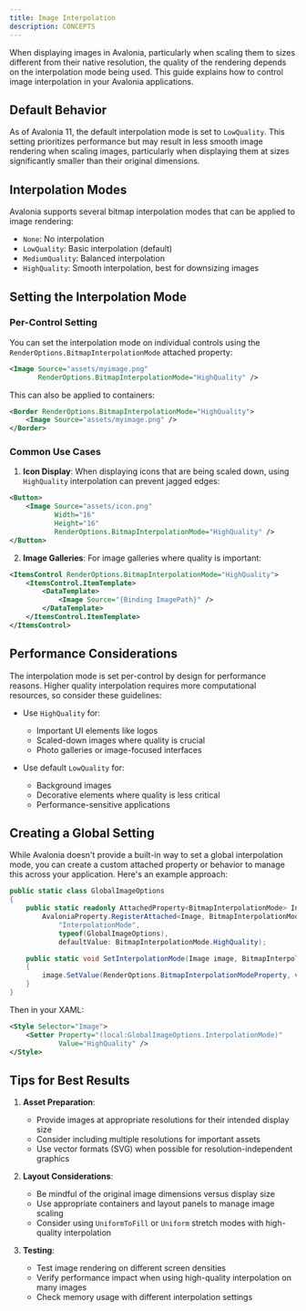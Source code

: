 ```yaml
---
title: Image Interpolation
description: CONCEPTS
---
```


When displaying images in Avalonia, particularly when scaling them to sizes different from their native resolution, the quality of the rendering depends on the interpolation mode being used. This guide explains how to control image interpolation in your Avalonia applications.

## Default Behavior

As of Avalonia 11, the default interpolation mode is set to `LowQuality`. This setting prioritizes performance but may result in less smooth image rendering when scaling images, particularly when displaying them at sizes significantly smaller than their original dimensions.

## Interpolation Modes

Avalonia supports several bitmap interpolation modes that can be applied to image rendering:

- `None`: No interpolation
- `LowQuality`: Basic interpolation (default)
- `MediumQuality`: Balanced interpolation
- `HighQuality`: Smooth interpolation, best for downsizing images

## Setting the Interpolation Mode

### Per-Control Setting

You can set the interpolation mode on individual controls using the `RenderOptions.BitmapInterpolationMode` attached property:

```xml
<Image Source="assets/myimage.png" 
       RenderOptions.BitmapInterpolationMode="HighQuality" />
```

This can also be applied to containers:

```xml
<Border RenderOptions.BitmapInterpolationMode="HighQuality">
    <Image Source="assets/myimage.png" />
</Border>
```

### Common Use Cases

1. **Icon Display**: When displaying icons that are being scaled down, using `HighQuality` interpolation can prevent jagged edges:
```xml
<Button>
    <Image Source="assets/icon.png" 
           Width="16" 
           Height="16"
           RenderOptions.BitmapInterpolationMode="HighQuality" />
</Button>
```

2. **Image Galleries**: For image galleries where quality is important:
```xml
<ItemsControl RenderOptions.BitmapInterpolationMode="HighQuality">
    <ItemsControl.ItemTemplate>
        <DataTemplate>
            <Image Source="{Binding ImagePath}" />
        </DataTemplate>
    </ItemsControl.ItemTemplate>
</ItemsControl>
```

## Performance Considerations

The interpolation mode is set per-control by design for performance reasons. Higher quality interpolation requires more computational resources, so consider these guidelines:

- Use `HighQuality` for:
  - Important UI elements like logos
  - Scaled-down images where quality is crucial
  - Photo galleries or image-focused interfaces
  
- Use default `LowQuality` for:
  - Background images
  - Decorative elements where quality is less critical
  - Performance-sensitive applications

## Creating a Global Setting

While Avalonia doesn't provide a built-in way to set a global interpolation mode, you can create a custom attached property or behavior to manage this across your application. Here's an example approach:

```csharp
public static class GlobalImageOptions
{
    public static readonly AttachedProperty<BitmapInterpolationMode> InterpolationModeProperty =
        AvaloniaProperty.RegisterAttached<Image, BitmapInterpolationMode>(
            "InterpolationMode",
            typeof(GlobalImageOptions),
            defaultValue: BitmapInterpolationMode.HighQuality);

    public static void SetInterpolationMode(Image image, BitmapInterpolationMode value)
    {
        image.SetValue(RenderOptions.BitmapInterpolationModeProperty, value);
    }
}
```

Then in your XAML:

```xml
<Style Selector="Image">
    <Setter Property="(local:GlobalImageOptions.InterpolationMode)"
            Value="HighQuality" />
</Style>
```

## Tips for Best Results

1. **Asset Preparation**:
   - Provide images at appropriate resolutions for their intended display size
   - Consider including multiple resolutions for important assets
   - Use vector formats (SVG) when possible for resolution-independent graphics

2. **Layout Considerations**:
   - Be mindful of the original image dimensions versus display size
   - Use appropriate containers and layout panels to manage image scaling
   - Consider using `UniformToFill` or `Uniform` stretch modes with high-quality interpolation

3. **Testing**:
   - Test image rendering on different screen densities
   - Verify performance impact when using high-quality interpolation on many images
   - Check memory usage with different interpolation settings
